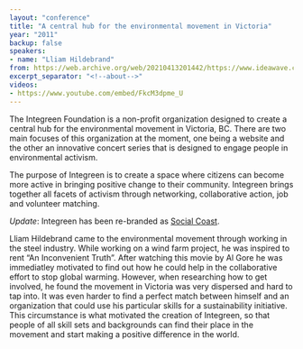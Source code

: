 ```yaml
---
layout: "conference"
title: "A central hub for the environmental movement in Victoria"
year: "2011"
backup: false
speakers:
- name: "Lliam Hildebrand"
from: https://web.archive.org/web/20210413201442/https://www.ideawave.ca/2011-conference/a-central-hub-for-the-environmental-movement-in-victoria
excerpt_separator: "<!--about-->"
videos:
- https://www.youtube.com/embed/FkcM3dpme_U
---
```


The Integreen Foundation is a non-profit organization designed to create a
central hub for the environmental movement in Victoria, BC. There are two main
focuses of this organization at the moment, one being a website and the other
an innovative concert series that is designed to engage people in
environmental activism.

The purpose of Integreen is to create a space where citizens can become more
active in bringing positive change to their community. Integreen brings
together all facets of activism through networking, collaborative action, job
and volunteer matching.

_Update_: Integreen has been re-branded as [Social Coast](http://socialcoast.org/).

<!--about-->

Lliam Hildebrand came to the environmental movement through working in the
steel industry. While working on a wind farm project, he was inspired to rent
“An Inconvenient Truth”. After watching this movie by Al Gore he was
immediatley motivated to find out how he could help in the collaborative
effort to stop global warming. However, when researching how to get involved,
he found the movement in Victoria was very dispersed and hard to tap into. It
was even harder to find a perfect match between himself and an organization
that could use his particular skills for a sustainability initiative. This
circumstance is what motivated the creation of Integreen, so that people of
all skill sets and backgrounds can find their place in the movement and start
making a positive difference in the world.
